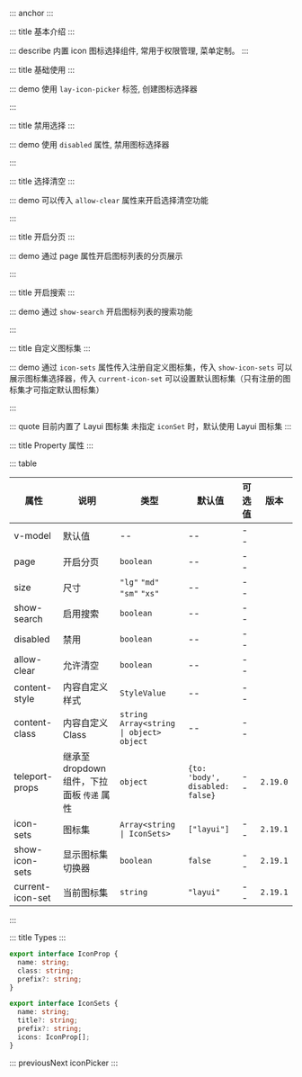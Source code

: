 ::: anchor
:::

::: title 基本介绍
:::

::: describe 内置 icon 图标选择组件, 常用于权限管理, 菜单定制。
:::

::: title 基础使用
:::

::: demo 使用 `lay-icon-picker` 标签, 创建图标选择器

<template>
  <lay-icon-picker v-model="icon"></lay-icon-picker>
</template>

<script>
import { ref } from 'vue'

export default {
  setup() {

    const icon = ref("layui-icon-home")

    return {
      icon
    }
  }
}
</script>

:::

::: title 禁用选择
:::

::: demo 使用 `disabled` 属性, 禁用图标选择器

<template>
  <lay-icon-picker v-model="icon" disabled></lay-icon-picker>
</template>

<script>
import { ref } from 'vue'

export default {
  setup() {

    const icon = ref("layui-icon-home")

    return {
      icon
    }
  }
}
</script>

:::

::: title 选择清空
:::

::: demo 可以传入 `allow-clear` 属性来开启选择清空功能

<template>
  <lay-icon-picker v-model="icon" :allow-clear="true"></lay-icon-picker>
</template>

<script>
import { ref } from 'vue'

export default {
  setup() {

    const icon = ref("layui-icon-home")

    return {
      icon
    }
  }
}
</script>

:::

::: title 开启分页
:::

::: demo 通过 page 属性开启图标列表的分页展示

<template>
  <lay-icon-picker v-model="icon" page></lay-icon-picker>
</template>

<script>
import { ref } from 'vue'

export default {
  setup() {

    const icon = ref("layui-icon-home")

    return {
      icon
    }
  }
}
</script>

:::

::: title 开启搜索
:::

::: demo 通过 `show-search` 开启图标列表的搜索功能

<template>
  <lay-icon-picker v-model="icon" page show-search></lay-icon-picker>
</template>

<script>
import { ref } from 'vue'

export default {
  setup() {

    const icon = ref("layui-icon-home")

    return {
      icon
    }
  }
}
</script>

:::

::: title 自定义图标集
:::

::: demo 通过 `icon-sets` 属性传入注册自定义图标集，传入 `show-icon-sets` 可以展示图标集选择器，传入 `current-icon-set` 可以设置默认图标集（只有注册的图标集才可指定默认图标集）

<template>
  <lay-space direction="vertical">
    <lay-space>
      <lay-checkbox v-model="showIconSets">展示图标集</lay-checkbox>
      <lay-checkbox v-model="allowSearch">允许搜索</lay-checkbox>
      <lay-checkbox v-model="enablePage">开启分页</lay-checkbox>
      <lay-select v-model="currentIconSet">
        <lay-select-option value="layui">Layui</lay-select-option>
        <lay-select-option value="bs">Bootstrap Icons</lay-select-option>
      </lay-select>
    </lay-space>
    <lay-icon-picker
      v-model="icon10"
      type="layui-icon-face-smile"
      :icon-sets="iconSet"
      :show-search="allowSearch"
      :page="enablePage"
      :show-icon-sets="showIconSets"
      :current-icon-set="currentIconSet"
    ></lay-icon-picker>
  </lay-space>
</template>

<style>
@import url("https://unpkg.com/bootstrap-icons@1.11.3/font/bootstrap-icons.min.css");
</style>

<script>
import { ref } from "vue";

export default {
  setup() {
    const showIconSets = ref(true);
    const icon10 = ref("bi-0-circle");
    const currentIconSet = ref("bs");
    const allowSearch = ref(true);
    const enablePage = ref(true);
    const iconSet = ref([
      "layui",
      {
        name: "bs",
        title: "Bootstrap Icons",
        prefix: "bi",
        icons: [
          {
            name: "圆圈 0",
            class: "bi-0-circle",
          },
          {
            name: "圆圈 1",
            class: "bi-1-circle",
          },
          {
            name: "圆圈 2",
            class: "bi-2-circle",
          },
          {
            name: "圆圈 3",
            class: "bi-3-circle",
          },
          {
            name: "圆圈 4",
            class: "bi-4-circle",
          },
          {
            name: "圆圈 5",
            class: "bi-5-circle",
          },
          {
            name: "圆圈 6",
            class: "bi-6-circle",
          },
          {
            name: "圆圈 7",
            class: "bi-7-circle",
          },
          {
            name: "圆圈 8",
            class: "bi-8-circle",
          },
          {
            name: "圆圈 9",
            class: "bi-9-circle",
          },
          {
            name: "苹果",
            class: "bi-apple",
          },
          {
            name: "安卓",
            class: "bi-android",
          },
          {
            name: "圆圈 0",
            class: "bi-0-circle-fill",
          },
          {
            name: "圆圈 1",
            class: "bi-1-circle-fill",
          },
          {
            name: "圆圈 2",
            class: "bi-2-circle-fill",
          },
          {
            name: "圆圈 3",
            class: "bi-3-circle-fill",
          },
          {
            name: "圆圈 4",
            class: "bi-4-circle-fill",
          },
          {
            name: "圆圈 5",
            class: "bi-5-circle-fill",
          },
          {
            name: "圆圈 6",
            class: "bi-6-circle-fill",
          },
          {
            name: "圆圈 7",
            class: "bi-7-circle-fill",
          },
          {
            name: "圆圈 8",
            class: "bi-8-circle-fill",
          },
          {
            name: "圆圈 9",
            class: "bi-9-circle-fill",
          },
        ],
      },
    ]);

    return {
      icon10,
      iconSet,
      showIconSets,
      currentIconSet,
      allowSearch,
      enablePage,
    };
  },
};
</script>

:::

::: quote 目前内置了 Layui 图标集
未指定 `iconSet` 时，默认使用 Layui 图标集
:::

::: title Property 属性
:::

::: table

| 属性             | 说明                                       | 类型                                        | 默认值                          | 可选值 | 版本     |
| ---------------- | ------------------------------------------ | ------------------------------------------- | ------------------------------- | ------ | -------- |
| v-model          | 默认值                                     | --                                          | --                              | --     |          |
| page             | 开启分页                                   | `boolean`                                   | --                              | --     |          |
| size             | 尺寸                                       | `"lg"` `"md"` `"sm"` `"xs"`                 | --                              | --     |          |
| show-search      | 启用搜索                                   | `boolean`                                   | --                              | --     |          |
| disabled         | 禁用                                       | `boolean`                                   | --                              | --     |          |
| allow-clear      | 允许清空                                   | `boolean`                                   | --                              | --     |          |
| content-style    | 内容自定义样式                             | `StyleValue`                                | --                              | --     |          |
| content-class    | 内容自定义 Class                           | `string` `Array<string \| object>` `object` | --                              | --     |          |
| teleport-props   | 继承至 dropdown 组件，下拉面板 `传递` 属性 | `object`                                    | `{to: 'body', disabled: false}` | --     | `2.19.0` |
| icon-sets        | 图标集                                     | `Array<string \| IconSets>`                 | `["layui"]`                     | --     | `2.19.1` |
| show-icon-sets   | 显示图标集切换器                           | `boolean`                                   | `false`                         | --     | `2.19.1` |
| current-icon-set | 当前图标集                                 | `string`                                    | `"layui"`                       | --     | `2.19.1` |

:::

::: title Types
:::

```typescript
export interface IconProp {
  name: string;
  class: string;
  prefix?: string;
}

export interface IconSets {
  name: string;
  title?: string;
  prefix?: string;
  icons: IconProp[];
}
```

::: previousNext iconPicker
:::
